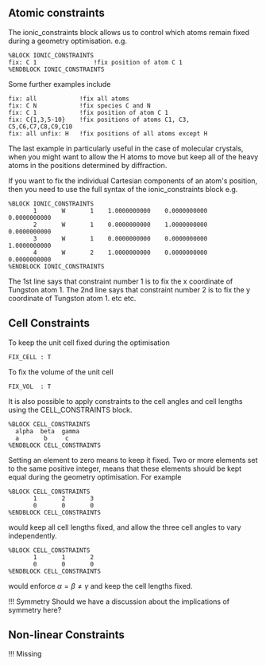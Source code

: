 ## Atomic constraints

The ionic_constraints block allows us to control which atoms remain
fixed during a geometry optimisation. e.g.

```
%BLOCK IONIC_CONSTRAINTS
fix: C 1				!fix position of atom C 1
%ENDBLOCK IONIC_CONSTRAINTS
```
Some further examples include


    fix: all            !fix all atoms 
    fix: C N            !fix species C and N 
    fix: C 1            !fix position of atom C 1 
    fix: C{1,3,5-10}    !fix positions of atoms C1, C3, C5,C6,C7,C8,C9,C10 
    fix: all unfix: H   !fix positions of all atoms except H

The last example in particularly useful in the case of molecular
 crystals, when you might want to allow the H atoms to move but keep
 all of the heavy atoms in the positions determined by diffraction.


If you want to fix the individual Cartesian components of an atom's
position, then you need to use the full syntax of the
ionic_constraints block e.g.
```
%BLOCK IONIC_CONSTRAINTS
       1       W       1    1.0000000000    0.0000000000    0.0000000000
       2       W       1    0.0000000000    1.0000000000    0.0000000000
       3       W       1    0.0000000000    0.0000000000    1.0000000000
       4       W       2    1.0000000000    0.0000000000    0.0000000000
%ENDBLOCK IONIC_CONSTRAINTS
```
The 1st line says that constraint number 1 is to fix the x coordinate of  
Tungston atom 1. The 2nd line says that constraint number 2 is to fix the y coordinate of Tungston atom 1. etc etc.



## Cell Constraints

To keep the unit cell fixed during the optimisation
```
FIX_CELL : T
```

To fix the volume of the unit cell
```
FIX_VOL  : T
```


It is also possible to apply constraints to the cell angles and cell lengths using the CELL_CONSTRAINTS block.

```
%BLOCK CELL_CONSTRAINTS
  alpha  beta  gamma
  a       b     c
%ENDBLOCK CELL_CONSTRAINTS
```
Setting an element to zero means to keep it fixed. Two or more elements set to the same positive integer, means that these elements should be kept equal during the geometry optimisation. For example

```
%BLOCK CELL_CONSTRAINTS
       1       2       3
       0       0       0
%ENDBLOCK CELL_CONSTRAINTS
```
would keep all cell lengths fixed, and allow the three cell angles to vary independently.  
```
%BLOCK CELL_CONSTRAINTS
       1       1       2
       0       0       0
%ENDBLOCK CELL_CONSTRAINTS
```
would enforce $\alpha=\beta\neq\gamma$ and keep the cell lengths fixed.

!!! Symmetry
    Should we have a discussion about the implications of symmetry here?


## Non-linear Constraints

!!! Missing
